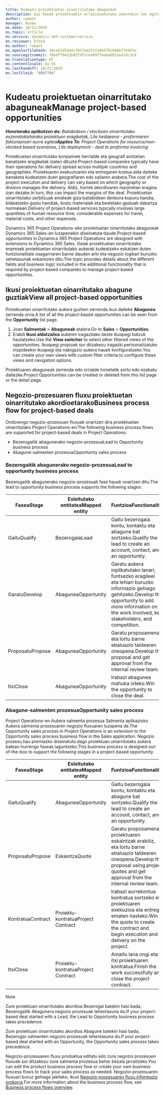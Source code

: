 ```yaml
---
title: Kudeatu proiektuetan oinarritutako abaguneak
description: Gai honek proiektuekin erlazionatutako aukerekin lan egiteko moduari buruzko informazioa eskaintzen du.
author: rumant
manager: Annbe
ms.date: 10/21/2020
ms.topic: article
ms.service: dynamics-365-customerservice
ms.reviewer: kfend
ms.author: rumant
ms.openlocfilehash: 39ce52d5da4c7027ee2f2fa44579c0d4bf74925e
ms.sourcegitcommit: f8edff6422b82fdf2cea897faa6abb51e2c0c3c8
ms.translationtype: HT
ms.contentlocale: eu-ES
ms.lasthandoff: 10/21/2020
ms.locfileid: "4087794"
---
```

# <a name="manage-project-based-opportunities"></a><span data-ttu-id="4bcf2-103">Kudeatu proiektuetan oinarritutako abaguneak</span><span class="sxs-lookup"><span data-stu-id="4bcf2-103">Manage project-based opportunities</span></span>

<span data-ttu-id="4bcf2-104">_**Honetarako aplikatzen da:** Baliabideen / stockean oinarritutako eszenatokietarako proiektuen eragiketak, Lite hedapena - proformaren fakturazioari aurre egitea_</span><span class="sxs-lookup"><span data-stu-id="4bcf2-104">_**Applies To:** Project Operations for resource/non-stocked based scenarios, Lite deployment - deal to proforma invoicing_</span></span>

<span data-ttu-id="4bcf2-105">Proiektuetan oinarritutako konpainiek herrialde eta geografi anitzetan banatzeko eragiketak izaten dituzte.</span><span class="sxs-lookup"><span data-stu-id="4bcf2-105">Project-based companies typically have their operations for delivery spread across multiple countries and geographies.</span></span> <span data-ttu-id="4bcf2-106">Proiektuaren exekuzioaren eta entregaren kostua alda daiteke banaketa kudeatzen duen geografiaren edo sailaren arabera.</span><span class="sxs-lookup"><span data-stu-id="4bcf2-106">The cost of the project execution and delivery can vary  based on which geography or division manages the delivery.</span></span> <span data-ttu-id="4bcf2-107">Aldiz, horrek akordioaren marjinetan eragina izan dezake.</span><span class="sxs-lookup"><span data-stu-id="4bcf2-107">In turn, this can impact the margins of the deal.</span></span> <span data-ttu-id="4bcf2-108">Proiektuetan oinarritutako zerbitzuak emateak giza baliabideen denbora kopuru handia, bidaiatzeko gastu handiak, kostu materialak eta bestelako gastuak dakartza normalean.</span><span class="sxs-lookup"><span data-stu-id="4bcf2-108">Delivery of project-based services typically involves large quantities of human resource time, considerable expenses for travel, material costs, and other expenses.</span></span>

<span data-ttu-id="4bcf2-109">Dynamics 365 Project Operations-eko proiektuetan oinarritutako abaguneak Dynamics 365 Sales-en luzapenekin diseinatuta daude.</span><span class="sxs-lookup"><span data-stu-id="4bcf2-109">Project-based opportunities in Dynamics 365 Project Operations are designed with extensions to Dynamics 365 Sales.</span></span> <span data-ttu-id="4bcf2-110">Gaiak proiektuetan oinarritutako enpresek proiektuetan oinarritutako aukerak kudeatzeko eskatzen duten funtzionalitate osagarriaren barne dauden arlo eta negozio logikari buruzko xehetasunak eskaintzen ditu.</span><span class="sxs-lookup"><span data-stu-id="4bcf2-110">The topic provides details about the different fields and business logic included in the additional functionality that is required by project-based companies to manage project-based opportunities.</span></span>

## <a name="view-all-project-based-opportunities"></a><span data-ttu-id="4bcf2-111">Ikusi proiektuetan oinarritutako abagune guztiak</span><span class="sxs-lookup"><span data-stu-id="4bcf2-111">View all project-based opportunities</span></span>

<span data-ttu-id="4bcf2-112">Proiektuetan oinarritutako aukera guztien zerrenda ikus daiteke **Abagunea** zerrenda orria.</span><span class="sxs-lookup"><span data-stu-id="4bcf2-112">A list of all the project-based opportunities can be seen from the **Opportunity** list page.</span></span> 

1. <span data-ttu-id="4bcf2-113">Joan **Salmentak** > **Abaguneak** atalera.</span><span class="sxs-lookup"><span data-stu-id="4bcf2-113">Go to **Sales** > **Opportunities**.</span></span>
2. <span data-ttu-id="4bcf2-114">Erabili **Ikusi aldatzailea** aukeren iragazitako beste ikuspegi batzuk hautatzeko.</span><span class="sxs-lookup"><span data-stu-id="4bcf2-114">Use the **View switcher** to select other filtered views of the opportunities.</span></span> <span data-ttu-id="4bcf2-115">Ikuspegi propioak sor ditzakezu iragazki pertsonalizatuko irizpideekin ikuspegi eta nabigazio aukera hauek konfiguratzeko.</span><span class="sxs-lookup"><span data-stu-id="4bcf2-115">You can create your own views with custom filter criteria to configure these views and navigation options.</span></span>

<span data-ttu-id="4bcf2-116">Proiektuaren abaguneak zerrenda edo orrialde honetatik sortu edo ezabatu daitezke.</span><span class="sxs-lookup"><span data-stu-id="4bcf2-116">Project Opportunities can be created or deleted from this list page or the detail page.</span></span>

## <a name="business-process-flow-for-project-based-deals"></a><span data-ttu-id="4bcf2-117">Negozio-prozesuaren fluxu proiektuetan oinarritutako akordioetarako</span><span class="sxs-lookup"><span data-stu-id="4bcf2-117">Business process flow for project-based deals</span></span>

<span data-ttu-id="4bcf2-118">Ondorengo negozio-prozesuen fluxuak onartzen dira proiektuetan oinarritutako Project Operations-en:</span><span class="sxs-lookup"><span data-stu-id="4bcf2-118">The following business process flows are supported for project-based deals in Project Operations:</span></span>

- <span data-ttu-id="4bcf2-119">Bezerogaitik abagunerako negozio-prozesua</span><span class="sxs-lookup"><span data-stu-id="4bcf2-119">Lead to Opportunity business process</span></span>
- <span data-ttu-id="4bcf2-120">Abagune-salmenten prozesua</span><span class="sxs-lookup"><span data-stu-id="4bcf2-120">Opportunity sales process</span></span>

### <a name="lead-to-opportunity-business-process"></a><span data-ttu-id="4bcf2-121">Bezerogaitik abagunerako negozio-prozesua</span><span class="sxs-lookup"><span data-stu-id="4bcf2-121">Lead to opportunity business process</span></span> 
<span data-ttu-id="4bcf2-122">Bezerogaitik abagunerako negozio-prozesuak fase hauek onartzen ditu:</span><span class="sxs-lookup"><span data-stu-id="4bcf2-122">The lead to opportunity business process supports the following stages:</span></span>

| <span data-ttu-id="4bcf2-123">Fasea</span><span class="sxs-lookup"><span data-stu-id="4bcf2-123">Stage</span></span> | <span data-ttu-id="4bcf2-124">Esleitutako entitatea</span><span class="sxs-lookup"><span data-stu-id="4bcf2-124">Mapped entity</span></span> | <span data-ttu-id="4bcf2-125">Funtzioa</span><span class="sxs-lookup"><span data-stu-id="4bcf2-125">Functionality</span></span> |
| --- | --- | --- |
| <span data-ttu-id="4bcf2-126">Gaitu</span><span class="sxs-lookup"><span data-stu-id="4bcf2-126">Qualify</span></span> | <span data-ttu-id="4bcf2-127">Bezerogaia</span><span class="sxs-lookup"><span data-stu-id="4bcf2-127">Lead</span></span> | <span data-ttu-id="4bcf2-128">Gaitu bezerogaia kontu, kontaktu eta abagune bat sortzeko.</span><span class="sxs-lookup"><span data-stu-id="4bcf2-128">Qualify the lead to create an account, contact, and an opportunity.</span></span> |
| <span data-ttu-id="4bcf2-129">Garatu</span><span class="sxs-lookup"><span data-stu-id="4bcf2-129">Develop</span></span> | <span data-ttu-id="4bcf2-130">Abagunea</span><span class="sxs-lookup"><span data-stu-id="4bcf2-130">Opportunity</span></span> | <span data-ttu-id="4bcf2-131">Garatu aukera inplikatutako lanari, funtsezko eragileei eta lehiari buruzko informazio gehiago gehitzeko.</span><span class="sxs-lookup"><span data-stu-id="4bcf2-131">Develop the opportunity to add more information on the work involved, key stakeholders, and competition.</span></span> |
| <span data-ttu-id="4bcf2-132">Proposatu</span><span class="sxs-lookup"><span data-stu-id="4bcf2-132">Propose</span></span> | <span data-ttu-id="4bcf2-133">Abagunea</span><span class="sxs-lookup"><span data-stu-id="4bcf2-133">Opportunity</span></span> | <span data-ttu-id="4bcf2-134">Garatu proposamena eta lortu barne ebaluazio taldearen onespena.</span><span class="sxs-lookup"><span data-stu-id="4bcf2-134">Develop the proposal and get approval from the internal review team.</span></span> |
| <span data-ttu-id="4bcf2-135">Itxi</span><span class="sxs-lookup"><span data-stu-id="4bcf2-135">Close</span></span> | <span data-ttu-id="4bcf2-136">Abagunea</span><span class="sxs-lookup"><span data-stu-id="4bcf2-136">Opportunity</span></span> | <span data-ttu-id="4bcf2-137">Irabazi abagunea mahuka ixteko.</span><span class="sxs-lookup"><span data-stu-id="4bcf2-137">Win the opportunity to close the deal.</span></span> |

### <a name="opportunity-sales-process"></a><span data-ttu-id="4bcf2-138">Abagune-salmenten prozesua</span><span class="sxs-lookup"><span data-stu-id="4bcf2-138">Opportunity sales process</span></span>
<span data-ttu-id="4bcf2-139">Project Operations-en Aukera salmenta prozesua Salmenta aplikazioko Aukera salmenta prozesuaren negozio fluxuaren luzapena da.</span><span class="sxs-lookup"><span data-stu-id="4bcf2-139">The Opportunity sales process in Project Operations is an extension to the Opportunity sales process business flow in the Sales application.</span></span> <span data-ttu-id="4bcf2-140">Negozio prozesu hau premiazko diseinatuta dago proiektuan oinarritutako aukera batean hurrengo faseak laguntzeko.</span><span class="sxs-lookup"><span data-stu-id="4bcf2-140">This business process is designed out-of-the-box to support the following stages in a project-based opportunity.</span></span>

| <span data-ttu-id="4bcf2-141">Fasea</span><span class="sxs-lookup"><span data-stu-id="4bcf2-141">Stage</span></span> | <span data-ttu-id="4bcf2-142">Esleitutako entitatea</span><span class="sxs-lookup"><span data-stu-id="4bcf2-142">Mapped entity</span></span> | <span data-ttu-id="4bcf2-143">Funtzioa</span><span class="sxs-lookup"><span data-stu-id="4bcf2-143">Functionality</span></span> |
| --- | --- | --- |
| <span data-ttu-id="4bcf2-144">Gaitu</span><span class="sxs-lookup"><span data-stu-id="4bcf2-144">Qualify</span></span> | <span data-ttu-id="4bcf2-145">Abagunea</span><span class="sxs-lookup"><span data-stu-id="4bcf2-145">Opportunity</span></span> | <span data-ttu-id="4bcf2-146">Gaitu bezerogaia kontu, kontaktu eta abagune bat sortzeko.</span><span class="sxs-lookup"><span data-stu-id="4bcf2-146">Qualify the lead to create an account, contact, and an opportunity.</span></span> |
| <span data-ttu-id="4bcf2-147">Proposatu</span><span class="sxs-lookup"><span data-stu-id="4bcf2-147">Propose</span></span> | <span data-ttu-id="4bcf2-148">Eskaintza</span><span class="sxs-lookup"><span data-stu-id="4bcf2-148">Quote</span></span> | <span data-ttu-id="4bcf2-149">Garatu proposamena proiektuaren eskaintzak erabiliz, eta lortu barne ebaluazio taldearen onespena.</span><span class="sxs-lookup"><span data-stu-id="4bcf2-149">Develop the proposal using project quotes and get approval from the internal review team.</span></span> |
| <span data-ttu-id="4bcf2-150">Kontratua</span><span class="sxs-lookup"><span data-stu-id="4bcf2-150">Contract</span></span> | <span data-ttu-id="4bcf2-151">Proiektu-kontratua</span><span class="sxs-lookup"><span data-stu-id="4bcf2-151">Project Contract</span></span> | <span data-ttu-id="4bcf2-152">Irabazi aurrekontua kontratua sortzeko eta proiektuaren exekuzioa eta entrega ematen hasteko.</span><span class="sxs-lookup"><span data-stu-id="4bcf2-152">Win the quote to create the contract and begin execution and delivery on the project.</span></span> |
| <span data-ttu-id="4bcf2-153">Itxi</span><span class="sxs-lookup"><span data-stu-id="4bcf2-153">Close</span></span> | <span data-ttu-id="4bcf2-154">Proiektu-kontratua</span><span class="sxs-lookup"><span data-stu-id="4bcf2-154">Project Contract</span></span> | <span data-ttu-id="4bcf2-155">Amaitu lana ongi eta itxi proiektuaren kontratua.</span><span class="sxs-lookup"><span data-stu-id="4bcf2-155">Finish the work successfully and close the project contract.</span></span> |

> [!NOTE]
> <span data-ttu-id="4bcf2-156">Zure proiektuan oinarritutako akordioa Bezerogai batekin hasi bada, Bezerogaitik Abagunera negozio prozesuak lehentasuna du.</span><span class="sxs-lookup"><span data-stu-id="4bcf2-156">If your project-based deal started with a Lead, the Lead to Opportunity business process takes precedence.</span></span>
>
> <span data-ttu-id="4bcf2-157">Zure proiektuan oinarritutako akordioa Abagune batekin hasi bada, Bezerogai-salmenten negozio prozesuak lehentasuna du.</span><span class="sxs-lookup"><span data-stu-id="4bcf2-157">If your project-based deal started with an Opportunity, the Opportunity sales process takes precedence.</span></span>

<span data-ttu-id="4bcf2-158">Negozio-prozesuaren fluxu produktua editatu edo zure negozio prozesuen fluxuak sor ditzakezu zure salmenta prozesua behar bezala jarraitzeko.</span><span class="sxs-lookup"><span data-stu-id="4bcf2-158">You can edit the product business process flow or create your own business process flows to track your sales process as needed.</span></span> <span data-ttu-id="4bcf2-159">Negozio-prozesuaren fluxuari buruz gehiago jakiteko, ikusi [Negozio-prozesuaren fluxu informazio orokorra](https://docs.microsoft.com/dynamics365/customerengagement/on-premises/customize/business-process-flows-overview).</span><span class="sxs-lookup"><span data-stu-id="4bcf2-159">For more information about the business process flow, see [Business process flows overview](https://docs.microsoft.com/dynamics365/customerengagement/on-premises/customize/business-process-flows-overview).</span></span>
